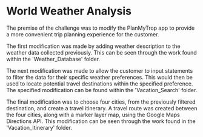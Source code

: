 # World Weather Analysis

The premise of the challenge was to modify the PlanMyTrop app to provide a more convenient trip planning experience for the customer. 

The first modification was made by adding weather description to the weather data collected previously. This can be seen through the work found within the 'Weather_Database' folder. 

The next modification was made to allow the customer to input statements to filter the data for their specific weather preferences. This would then be used to locate potential travel destinations within the specified preference. The specified modification can be found within the 'Vacation_Search' folder.

The final modification was to choose four cities, from the previously filtered destination, and create a travel itinerary. A travel route was created between the four cities, along with a marker layer map, using the Google Maps Directions API. This modification can be seen through the work found in the 'Vacation_Itinerary' folder.
